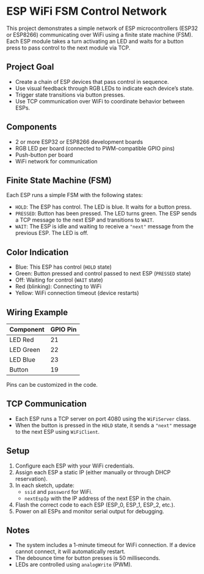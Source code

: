 # ESP WiFi FSM Control Network

This project demonstrates a simple network of ESP microcontrollers (ESP32 or ESP8266) communicating over WiFi using a finite state machine (FSM). Each ESP module takes a turn activating an LED and waits for a button press to pass control to the next module via TCP.

## Project Goal

- Create a chain of ESP devices that pass control in sequence.
- Use visual feedback through RGB LEDs to indicate each device’s state.
- Trigger state transitions via button presses.
- Use TCP communication over WiFi to coordinate behavior between ESPs.

## Components

- 2 or more ESP32 or ESP8266 development boards
- RGB LED per board (connected to PWM-compatible GPIO pins)
- Push-button per board
- WiFi network for communication

## Finite State Machine (FSM)

Each ESP runs a simple FSM with the following states:

- `HOLD`: The ESP has control. The LED is blue. It waits for a button press.
- `PRESSED`: Button has been pressed. The LED turns green. The ESP sends a TCP message to the next ESP and transitions to `WAIT`.
- `WAIT`: The ESP is idle and waiting to receive a `"next"` message from the previous ESP. The LED is off.

## Color Indication

- Blue: This ESP has control (`HOLD` state)
- Green: Button pressed and control passed to next ESP (`PRESSED` state)
- Off: Waiting for control (`WAIT` state)
- Red (blinking): Connecting to WiFi
- Yellow: WiFi connection timeout (device restarts)

## Wiring Example

| Component | GPIO Pin |
|----------|----------|
| LED Red  | 21       |
| LED Green| 22       |
| LED Blue | 23       |
| Button   | 19       |

Pins can be customized in the code.

## TCP Communication

- Each ESP runs a TCP server on port 4080 using the `WiFiServer` class.
- When the button is pressed in the `HOLD` state, it sends a `"next"` message to the next ESP using `WiFiClient`.

## Setup

1. Configure each ESP with your WiFi credentials.
2. Assign each ESP a static IP (either manually or through DHCP reservation).
3. In each sketch, update:
   - `ssid` and `password` for WiFi.
   - `nextEspIp` with the IP address of the next ESP in the chain.
4. Flash the correct code to each ESP (ESP_0, ESP_1, ESP_2, etc.).
5. Power on all ESPs and monitor serial output for debugging.

## Notes

- The system includes a 1-minute timeout for WiFi connection. If a device cannot connect, it will automatically restart.
- The debounce time for button presses is 50 milliseconds.
- LEDs are controlled using `analogWrite` (PWM).

